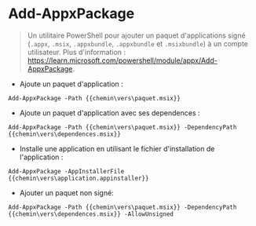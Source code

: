 # Add-AppxPackage

> Un utilitaire PowerShell pour ajouter un paquet d'applications signé (`.appx`, `.msix`, `.appxbundle`, `.appxbundle` et `.msixbundle`) à un compte utilisateur.
> Plus d'information : <https://learn.microsoft.com/powershell/module/appx/Add-AppxPackage>.

- Ajoute un paquet d'application :

`Add-AppxPackage -Path {{chemin\vers\paquet.msix}}`

- Ajoute un paquet d'application avec ses dependences :

`Add-AppxPackage -Path {{chemin\vers\paquet.msix}} -DependencyPath {{chemin\vers\dependences.msix}}`

- Installe une application en utilisant le fichier d'installation de l'application :

`Add-AppxPackage -AppInstallerFile {{chemin\vers\application.appinstaller}}`

- Ajouter un paquet non signé:

`Add-AppxPackage -Path {{chemin\vers\paquet.msix}} -DependencyPath {{chemin\vers\dependences.msix}} -AllowUnsigned`
